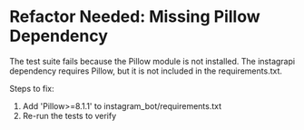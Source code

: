 # Refactor Needed: Missing Pillow Dependency

The test suite fails because the Pillow module is not installed. The instagrapi dependency requires Pillow, but it is not included in the requirements.txt.

Steps to fix:
1. Add 'Pillow>=8.1.1' to instagram_bot/requirements.txt
2. Re-run the tests to verify

